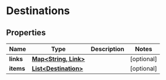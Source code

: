 

# Destinations


## Properties

Name | Type | Description | Notes
------------ | ------------- | ------------- | -------------
**links** | [**Map&lt;String, Link&gt;**](Link.md) |  |  [optional]
**items** | [**List&lt;Destination&gt;**](Destination.md) |  |  [optional]




